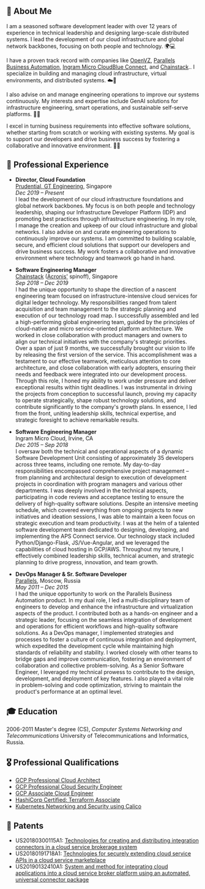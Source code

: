 ## 👤 About Me

I am a seasoned software development leader with over 12 years of experience in technical leadership and designing large-scale distributed systems. I lead the development of our cloud infrastructure and global network backbones, focusing on both people and technology. 🌍💻

I have a proven track record with companies like [OpenVZ](https://openvz.org/), [Parallels Business Automation](http://download.parallels.com/summit/emea2009/presentations/Parallels_Automation_Portfolio.pdf), [Ingram Micro CloudBlue Connect](https://www.arnnet.com.au/article/664964/ingram-cloudblue-offers-connect-standalone-product/), and [Chainstack](https://chainstack.com).. I specialize in building and managing cloud infrastructure, virtual environments, and distributed systems. ☁️🔧

I also advise on and manage engineering operations to improve our systems continuously. My interests and expertise include GenAI solutions for infrastructure engineering, smart operations, and sustainable self-serve platforms. 🤖🌱

I excel in turning business requirements into effective software solutions, whether starting from scratch or working with existing systems. My goal is to support our developers and drive business success by fostering a collaborative and innovative environment. 🚀👥

## 👔 Professional Experience

- **Director, Cloud Foundation**\
   [Prudential, GT Engineering](https://www.prudential.com.sg/), Singapore\
   _Dec 2019 – Present_\
   I lead the development of our cloud infrastructure foundations and global network backbones. My focus is on both people and technology leadership, shaping our Infrastructure Developer Platform (IDP) and promoting best practices through infrastructure engineering.
  In my role, I manage the creation and upkeep of our cloud infrastructure and global networks. I also advise on and curate engineering operations to continuously improve our systems.
  I am committed to building scalable, secure, and efficient cloud solutions that support our developers and drive business success. My work fosters a collaborative and innovative environment where technology and teamwork go hand in hand.

- **Software Engineering Manager**\
   [Chainstack](https://chainstack.com) ([Acronis'](https://acronis.com) spinoff), Singapore\
   _Sep 2018 – Dec 2019_\
   I had the unique opportunity to shape the direction of a nascent engineering team focused on infrastructure-intensive cloud services for digital ledger technology. My responsibilities ranged from talent acquisition and team management to the strategic planning and execution of our technology road map.
  I successfully assembled and led a high-performing global engineering team, guided by the principles of cloud-native and micro service-oriented platform architecture. We worked in close collaboration with product managers and owners to align our technical initiatives with the company's strategic priorities.
  Over a span of just 9 months, we successfully brought our vision to life by releasing the first version of the service. This accomplishment was a testament to our effective teamwork, meticulous attention to core architecture, and close collaboration with early adopters, ensuring their needs and feedback were integrated into our development process.
  Through this role, I honed my ability to work under pressure and deliver exceptional results within tight deadlines. I was instrumental in driving the projects from conception to successful launch, proving my capacity to operate strategically, shape robust technology solutions, and contribute significantly to the company's growth plans. In essence, I led from the front, uniting leadership skills, technical expertise, and strategic foresight to achieve remarkable results.

- **Software Engineering Manager**\
   Ingram Micro Cloud, Irvine, CA\
   _Dec 2015 – Sep 2018_\
   I oversaw both the technical and operational aspects of a dynamic Software Development Unit consisting of approximately 35 developers across three teams, including one remote.
  My day-to-day responsibilities encompassed comprehensive project management – from planning and architectural design to execution of development projects in coordination with program managers and various other departments. I was deeply involved in the technical aspects, participating in code reviews and acceptance testing to ensure the delivery of high-quality software solutions.
  Despite an intensive meeting schedule, which covered everything from ongoing projects to new initiatives and ideation sessions, I was able to maintain a keen focus on strategic execution and team productivity.
  I was at the helm of a talented software development team dedicated to designing, developing, and implementing the APS Connect service. Our technology stack included Python/Django-Flask, JS/Vue-Angular, and we leveraged the capabilities of cloud hosting in GCP/AWS.
  Throughout my tenure, I effectively combined leadership skills, technical acumen, and strategic planning to drive progress, innovation, and team growth.

- **DevOps Manager & Sr. Software Developer**\
   [Parallels](https://parallels.com), Moscow, Russia\
   _May 2011 – Deс 2015_\
   I had the unique opportunity to work on the Parallels Business Automation product.
  In my dual role, I led a multi-disciplinary team of engineers to develop and enhance the infrastructure and virtualization aspects of the product. I contributed both as a hands-on engineer and a strategic leader, focusing on the seamless integration of development and operations for efficient workflows and high-quality software solutions.
  As a DevOps manager, I implemented strategies and processes to foster a culture of continuous integration and deployment, which expedited the development cycle while maintaining high standards of reliability and stability. I worked closely with other teams to bridge gaps and improve communication, fostering an environment of collaboration and collective problem-solving.
  As a Senior Software Engineer, I leveraged my technical prowess to contribute to the design, development, and deployment of key features. I also played a vital role in problem-solving and code optimization, striving to maintain the product's performance at an optimal level.

## 🎓 Education

2006-2011 Master's degree (CS), _Computer Systems Networking and Telecommunications_
University of Telecommunications and Informatics, Russia.

## 🎖️ Professional Qualifications

- [GCP Professional Cloud Architect](https://google.accredible.com/4db3ac85-6442-45d5-8cc7-e6087fbe98a1)
- [GCP Professional Cloud Security Engineer](https://www.credential.net/b92ced5a-134b-4aa5-b216-53c74fd6027b)
- [GCP Associate Cloud Engineer](https://www.credential.net/f0c6c335-ddcd-4e66-a657-88964970ffa9)
- [HashiCorp Certified: Terraform Associate](https://www.credly.com/badges/16331cd7-3c14-41f9-afd0-717f5a216485)
- [Kubernetes Networking and Security using Calico](https://courses.academy.tigera.io/certificates/39ae5d6f9dc748fd8946d8e7632bb00a)

## 📜 Patents

- US20180300115A1: [Technologies for creating and distributing integration connectors in a cloud service brokerage system](https://patents.google.com/patent/US20180300115A1/en?inventor=Khaerov)
- US20180191718A1: [Technologies for securely extending cloud service APIs in a cloud service marketplace](https://patents.google.com/patent/US20180191718A1/en?inventor=Khaerov&oq=inventor:Khaerov)
- US20190132410A1: [System and method for integrating cloud applications into a cloud service broker platform using an automated, universal connector package](https://patents.google.com/patent/US20190132410A1/en?inventor=Khaerov&oq=inventor:Khaerov)
